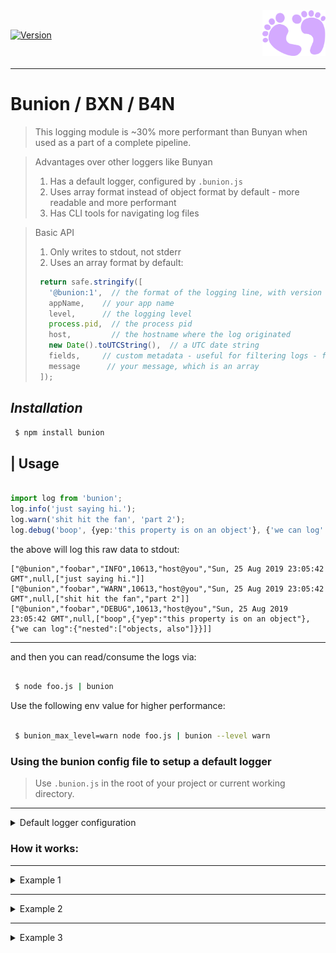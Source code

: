 
<img align="right" width="20%" height="20%" src="https://raw.githubusercontent.com/oresoftware/bunion/master/media/bunion.png">

<br>

[![Version](https://img.shields.io/npm/v/bunion.svg?colorB=green)](https://www.npmjs.com/package/bunion)

<br>

----

# Bunion / BXN / B4N

> This logging module is ~30% more performant than Bunyan when used as a part of a complete pipeline.

> Advantages over other loggers like Bunyan
> 1. Has a default logger, configured by `.bunion.js`
> 2. Uses array format instead of object format by default - more readable and more performant
> 3. Has CLI tools for navigating log files

> Basic API
> 1. Only writes to stdout, not stderr
> 2. Uses an array format by default:
>
>```typescript
>  return safe.stringify([
>    '@bunion:1',  // the format of the logging line, with version number
>    appName,    // your app name
>    level,      // the logging level
>    process.pid,  // the process pid
>    host,         // the hostname where the log originated
>    new Date().toUTCString(),  // a UTC date string
>    fields,     // custom metadata - useful for filtering logs - fields is best used as an object {"xyz":"foo","filter":"on this"}
>    message      // your message, which is an array
>  ]);
> 
>```
>

## <i> Installation </i>

```bash
 $ npm install bunion
```

## | Usage

```typescript

import log from 'bunion';
log.info('just saying hi.');
log.warn('shit hit the fan', 'part 2');
log.debug('boop', {yep:'this property is on an object'}, {'we can log': {'nested':["objects, also"]}});

```

the above will log this raw data to stdout:

```console
["@bunion","foobar","INFO",10613,"host@you","Sun, 25 Aug 2019 23:05:42 GMT",null,["just saying hi."]]
["@bunion","foobar","WARN",10613,"host@you","Sun, 25 Aug 2019 23:05:42 GMT",null,["shit hit the fan","part 2"]]
["@bunion","foobar","DEBUG",10613,"host@you","Sun, 25 Aug 2019 23:05:42 GMT",null,["boop",{"yep":"this property is on an object"},{"we can log":{"nested":["objects, also"]}}]]

```

----

and then you can read/consume the logs via:

```bash

 $ node foo.js | bunion 

```

Use the following env value for higher performance:

```bash

 $ bunion_max_level=warn node foo.js | bunion --level warn

```

### Using the bunion config file to setup a default logger

> Use `.bunion.js` in the root of your project or current working directory.

----

<details>
<summary>Default logger configuration</summary>

```typescript

const getDefaultBunionConf = (): BunionConf => {
  return {
    producer: {
      name: 'default',
      appName: 'default',
      forceRaw: false,
      level: 'TRACE',
      fields: {}
    },
    consumer: {
      localeDateString: 'en-US',
      highlightMatches: true,
      level: 'TRACE',
      match: [],
      matchAny: [],
      matchAll: [],
      inspect: {
        array: {
          length: 25
        },
        object: {
          depth: 5
        }
      },
      transform: {
        keys: {}
      }
    }
  }
};

```
</details>


### How it works:

-----

<details>
<summary>Example 1</summary>

Something like this:

```bash
echo '{"@bunion":true,"level":"WARN","appName":"my-api","date":"08-22-1984","value":"this is the end"}' | bunion

```

Will display this in your terminal:

```console
08-22-1984 app:my-api WARN  this is the end 
```

</details>

----

<details>

<summary>Example 2</summary>

Something like this:
```bash
 echo '["@bunion","app","INFO",333,"host","date-str",null,"message1"]' | bunion

```

Will display this in your terminal:
```console
date-str app:app INFO message1 
```
</details>

-----

<details>

<summary>Example 3</summary>

Something like this:
```bash
 echo '["@bunion","app","INFO",333,"host","date-str",null,["message1","message2",{"foo":"bar"}]]' | bunion

```

Will display this in your terminal:
```console
date-str app:app INFO  message1 message2 {
  foo: 'bar'
} 
```
</details>





